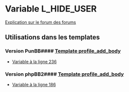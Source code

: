 # Variable L_HIDE_USER
[Explication sur le forum des forums](http://forum.forumactif.com/t294113-listing-des-variables#L_HIDE_USER)
## Utilisations dans les templates
### Version PunBB#### [Template profile_add_body](punbb/profile_add_body.md)
* [Variable à la ligne 236](../punbb/profile_add_body.tpl#L236)
### Version phpBB2#### [Template profile_add_body](subsilver/profile_add_body.md)
* [Variable à la ligne 186](../subsilver/profile_add_body.tpl#L186)